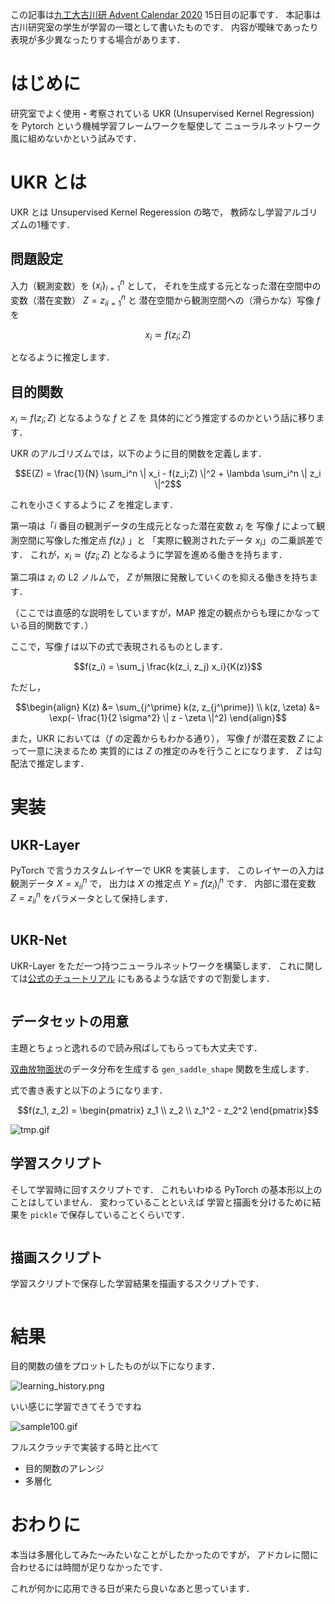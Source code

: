 この記事は[九工大古川研 Advent Calendar 2020](https://qiita.com/advent-calendar/2020/flab) 15日目の記事です．
本記事は古川研究室の学生が学習の一環として書いたものです．
内容が曖昧であったり表現が多少異なったりする場合があります．

# はじめに

研究室でよく使用・考察されている UKR (Unsupervised Kernel Regression) を
Pytorch という機械学習フレームワークを駆使して
ニューラルネットワーク風に組めないかという試みです．

# UKR とは

UKR とは Unsupervised Kernel Regeression の略で，
教師なし学習アルゴリズムの1種です．

## 問題設定

入力（観測変数）を
 $\{x_i\}_{i=1}^{n}$ として，
それを生成する元となった潜在空間中の変数（潜在変数） $Z = {z_i}_{i=1}^{n}$ と
潜在空間から観測空間への（滑らかな）写像 $f$ を

```math 
x_i \simeq f(z_i;Z)
```

となるように推定します．

## 目的関数

$x_i \simeq f(z_i;Z)$ となるような $f$ と $Z$ を
具体的にどう推定するのかという話に移ります．

UKR のアルゴリズムでは，以下のように目的関数を定義します．

```math
E(Z) = \frac{1}{N} \sum_i^n \| x_i - f(z_i;Z) \|^2 + \lambda \sum_i^n \| z_i \|^2
```

これを小さくするように $Z$ を推定します．

第一項は「$i$ 番目の観測データの生成元となった潜在変数 $z_i$ を
写像 $f$ によって観測空間に写像した推定点 $f(z_i)$ 」と
「実際に観測されたデータ $x_i$」の二乗誤差です．
これが，$x_i \simeq (fz_i;Z)$ となるように学習を進める働きを持ちます．

第二項は $z_i$ の L2 ノルムで，
$Z$ が無限に発散していくのを抑える働きを持ちます．

（ここでは直感的な説明をしていますが，MAP 推定の観点からも理にかなっている目的関数です．）


ここで，写像 $f$ は以下の式で表現されるものとします．

$$f(z_i) = \sum_j \frac{k(z_i, z_j) x_i}{K(z)}$$

ただし，

```math 
\begin{align}
K(z) &= \sum_{j^\prime} k(z, z_{j^\prime}) \\
k(z, \zeta) &= \exp(- \frac{1}{2 \sigma^2} \| z - \zeta \|^2)
\end{align}
```


また，UKR においては（$f$ の定義からもわかる通り），
写像 $f$ が潜在変数 $Z$ によって一意に決まるため
実質的には $Z$ の推定のみを行うことになります．
$Z$ は勾配法で推定します．

# 実装

## UKR-Layer

PyTorch で言うカスタムレイヤーで UKR を実装します．
このレイヤーの入力は観測データ $X = {x_i}_i^n$ で，
出力は $X$ の推定点 $Y = {f(z_i)}_i^n$ です．
内部に潜在変数 $Z = {z_i}_i^n$ をパラメータとして保持します．

```Python
```

## UKR-Net

UKR-Layer をただ一つ持つニューラルネットワークを構築します．
これに関しては[公式のチュートリアル](https://pytorch.org/tutorials/recipes/recipes/defining_a_neural_network.html) にもあるような話ですので割愛します．

```Python
```


## データセットの用意

主題とちょっと逸れるので読み飛ばしてもらっても大丈夫です．

[双曲放物面状](https://ja.wikipedia.org/wiki/%E6%94%BE%E7%89%A9%E9%9D%A2)のデータ分布を生成する
`gen_saddle_shape` 関数を生成します．

式で書き表すと以下のようになります．

```math
f(z_1, z_2) = \begin{pmatrix}
z_1 \\
z_2 \\
z_1^2 - z_2^2
\end{pmatrix}
```

![tmp.gif](https://qiita-image-store.s3.ap-northeast-1.amazonaws.com/0/199099/fd036615-98ed-b46d-5a6f-c3ff300eb3c3.gif)

## 学習スクリプト

そして学習時に回すスクリプトです．
これもいわゆる PyTorch の基本形以上のことはしていません．
変わっていることといえば
学習と描画を分けるために結果を `pickle` で保存していることくらいです．

```Python
```

## 描画スクリプト
学習スクリプトで保存した学習結果を描画するスクリプトです．

```Python
```

# 結果

目的関数の値をプロットしたものが以下になります．

![learning_history.png](https://qiita-image-store.s3.ap-northeast-1.amazonaws.com/0/199099/a90ed908-826c-3a02-ec92-a650b91f68d2.png)

いい感じに学習できてそうですね

![sample100.gif](https://qiita-image-store.s3.ap-northeast-1.amazonaws.com/0/199099/289ca4f0-ec45-29eb-7138-b117123a1db4.gif)

フルスクラッチで実装する時と比べて
- 目的関数のアレンジ
- 多層化

# おわりに

本当は多層化してみた〜みたいなことがしたかったのですが，
アドカレに間に合わせるには時間が足りなかったです．

これが何かに応用できる日が来たら良いなあと思っています．
